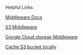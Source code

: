 Helpful Links

[Middleware Docs](https://github.com/munki/munki/wiki/Middleware)

[S3 Middleware](https://github.com/waderobson/s3-auth)

[Google Cloud storage Middleware](https://github.com/waderobson/gcs-auth)

[Cache S3 bucket locally](https://github.com/coopernurse/nginx-s3-proxy)

